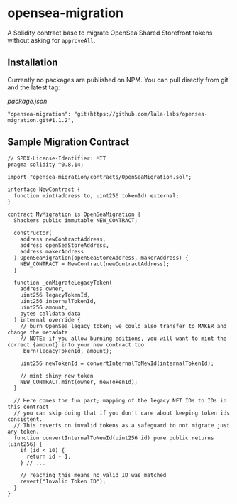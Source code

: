 # opensea-migration

A Solidity contract base to migrate OpenSea Shared Storefront tokens without asking for `approveAll`.

## Installation

Currently no packages are published on NPM.
You can pull directly from git and the latest tag:

_package.json_
```
"opensea-migration": "git+https://github.com/lala-labs/opensea-migration.git#1.1.2",
```

## Sample Migration Contract

```solidity
// SPDX-License-Identifier: MIT
pragma solidity ^0.8.14;

import "opensea-migration/contracts/OpenSeaMigration.sol";

interface NewContract {
  function mint(address to, uint256 tokenId) external;
}

contract MyMigration is OpenSeaMigration {
  Shackers public immutable NEW_CONTRACT;

  constructor(
    address newContractAddress,
    address openSeaStoreAddress,
    address makerAddress
  ) OpenSeaMigration(openSeaStoreAddress, makerAddress) {
    NEW_CONTRACT = NewContract(newContractAddress);
  }

  function _onMigrateLegacyToken(
    address owner,
    uint256 legacyTokenId,
    uint256 internalTokenId,
    uint256 amount,
    bytes calldata data
  ) internal override {
    // burn OpenSea legacy token; we could also transfer to MAKER and change the metadata
    // NOTE: if you allow burning editions, you will want to mint the correct {amount} into your new contract too
    _burn(legacyTokenId, amount);

    uint256 newTokenId = convertInternalToNewId(internalTokenId);

    // mint shiny new token
    NEW_CONTRACT.mint(owner, newTokenId);
  }

  // Here comes the fun part; mapping of the legacy NFT IDs to IDs in this contract
  // you can skip doing that if you don't care about keeping token ids consistent.
  // This reverts on invalid tokens as a safeguard to not migrate just any token.
  function convertInternalToNewId(uint256 id) pure public returns (uint256) {
    if (id < 10) {
      return id - 1;
    } // ...

    // reaching this means no valid ID was matched
    revert("Invalid Token ID");
  }
}

```
